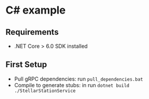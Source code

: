# C# example

## Requirements

- .NET Core > 6.0 SDK installed

## First Setup

- Pull gRPC dependencies: run `pull_dependencies.bat`
- Compile to generate stubs: in run `dotnet build ./StellarStationService`
